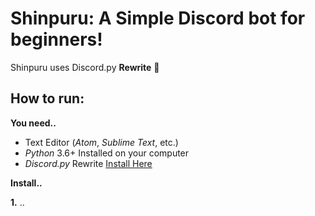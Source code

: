 # Shinpuru: A Simple Discord bot for beginners! 

Shinpuru uses Discord.py **Rewrite** 🎉

## How to run:

**You need..** 
- Text Editor (_Atom_, _Sublime Text_, etc.)
- _Python_ 3.6+ Installed on your computer
- _Discord.py_ Rewrite [Install Here](https://github.com/Rapptz/discord.py)

**Install..**

**1.** ..
